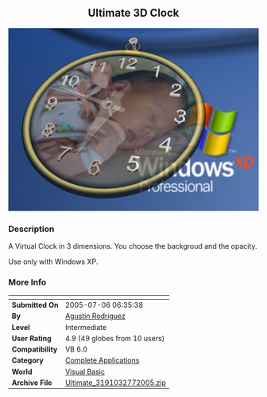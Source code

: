 ﻿<div align="center">

## Ultimate 3D Clock

<img src="PIC20057655711620.jpg">
</div>

### Description

A Virtual Clock in 3 dimensions. You choose the backgroud and the opacity.

Use only with Windows XP.
 
### More Info
 


<span>             |<span>
---                |---
**Submitted On**   |2005-07-06 06:35:38
**By**             |[Agustin Rodriguez](https://github.com/Planet-Source-Code/PSCIndex/blob/master/ByAuthor/agustin-rodriguez.md)
**Level**          |Intermediate
**User Rating**    |4.9 (49 globes from 10 users)
**Compatibility**  |VB 6\.0
**Category**       |[Complete Applications](https://github.com/Planet-Source-Code/PSCIndex/blob/master/ByCategory/complete-applications__1-27.md)
**World**          |[Visual Basic](https://github.com/Planet-Source-Code/PSCIndex/blob/master/ByWorld/visual-basic.md)
**Archive File**   |[Ultimate\_3191032772005\.zip](https://github.com/Planet-Source-Code/agustin-rodriguez-ultimate-3d-clock__1-61547/archive/master.zip)








